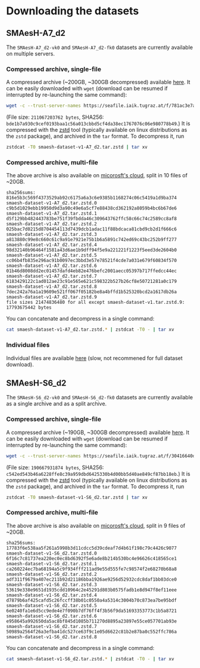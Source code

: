 # Downloading the datasets

## SMAesH-A7_d2

The `SMAesH-A7_d2-vk0` and `SMAesH-A7_d2-fk0` datasets are currently available
on multiple servers.

### Compressed archive, single-file

A compressed archive (~200GB, ~300GB decompressed) available
[here](https://seafile.iaik.tugraz.at/f/781ac3e7ad2949129502/). It can be
easily downloaded with `wget` (download can be resumed if interrupted by
re-launching the same command):
```bash
wget -c --trust-server-names https://seafile.iaik.tugraz.at/f/781ac3e7ad2949129502/\?dl\=1
```
(File size: `211067203762 bytes`, SHA256: `bde1b7a930c9cef0193baa1c56a013cbbd5cf4da38ec1767076c06e980778b49`.)
It is compressed with the [zstd](http://facebook.github.io/zstd/) tool
(typically available on linux distributions as the `zstd` package), and
archived in the `tar` format.
To decompress it, run
```bash
zstdcat -T0 smaesh-dataset-v1-A7_d2.tar.zstd | tar xv
```

### Compressed archive, multi-file

The above archive is also available on [micorosft's cloud](https://uclouvain-my.sharepoint.com/:f:/g/personal/charles_momin_uclouvain_be/Er18thWjf2pGm531pte_LjcBx50Xu38e_MPOMqTJ6dhh5Q?e=IIqXKw), split in 10 files of ~20GB.
```
sha256sums:
816e5b3c569f4373529ab92c6175a6a3c6e9385b1168274c06c5419a1d9ba374  smaesh-dataset-v1-A7_d2.tar.zstd.0
c9b5d1029ebb19950d9d3a90c49e6a5cf7e88438cd362192a8059b4bc6b67de6  smaesh-dataset-v1-A7_d2.tar.zstd.1
d5f129bb482443783be751f39fbdda46c309643762ffc58c66c74c2589cc8af8  smaesh-dataset-v1-A7_d2.tar.zstd.2
025bac7d0215d8704454113d7439dcb1adac11f88bdcaca81cbd9cb2d1f666c6  smaesh-dataset-v1-A7_d2.tar.zstd.3
a813880c99e8c660c61c9a91e7921e75b1b6a5891c742ed69c43bc252b9ff277  smaesh-dataset-v1-A7_d2.tar.zstd.4
98d32140b96464f1581a43d6ae1b9dff94f5e9a221221f1223f5eed3de2604b0  smaesh-dataset-v1-A7_d2.tar.zstd.5
cc06b4fb835e296ac91b0097ec3bbd3e57e78521f4cde7a031e679f60834f570  smaesh-dataset-v1-A7_d2.tar.zstd.6
01b46d8008dd2ec01457dafd4eb82e476befc2001aecc05397b717ffedcc44ec  smaesh-dataset-v1-A7_d2.tar.zstd.7
6183429122c1ad012ae23c91e565e621c598322b527b26cf8e50721281a0c179  smaesh-dataset-v1-A7_d2.tar.zstd.8
7dec242a76a1a19609e521ff067f05182be8a4bffd1b525320bcd2a1617db26a  smaesh-dataset-v1-A7_d2.tar.zstd.9
file sizes 21474836480 for all except smaesh-dataset-v1.tar.zstd.9: 17793675442 bytes
```
You can concatenate and decompress in a single command:
```bash
cat smaesh-dataset-v1-A7_d2.tar.zstd.* | zstdcat -T0 - | tar xv
```

### Individual files

Individual files are available [here](https://nextcloud.cism.ucl.ac.be/s/82XMewXRBP5PZNP) (slow, not recommened for full dataset download).

## SMAesH-S6_d2

The `SMAesH-S6_d2-vk0` and `SMAesH-S6_d2-fk0` datasets are currently available
as a single archive and as a split archive.

### Compressed archive, single-file

A compressed archive (~190GB, ~300GB decompressed) available
[here](https://seafile.iaik.tugraz.at/f/7e78e6b4b7fc4e67994a/?dl=1). It can be
easily downloaded with `wget` (download can be resumed if interrupted by
re-launching the same command):
```bash
wget -c --trust-server-names https://seafile.iaik.tugraz.at/f/30416640d8fc42a999d6/?dl=1
```
(File size: `190667931874 bytes`, SHA256: `c542ed543b46a6228ffe8c39a959dbd6425330b4d00bb5d40ae849cf87bb18eb`.)
It is compressed with the [zstd](http://facebook.github.io/zstd/) tool
(typically available on linux distributions as the `zstd` package), and
archived in the `tar` format.
To decompress it, run
```bash
zstdcat -T0 smaesh-dataset-v1-S6_d2.tar.zstd | tar xv
```

### Compressed archive, multi-file

The above archive is also available on [micorosft's cloud](https://uclouvain-my.sharepoint.com/:f:/g/personal/charles_momin_uclouvain_be/Er18thWjf2pGm531pte_LjcBx50Xu38e_MPOMqTJ6dhh5Q?e=IIqXKw), split in 9 files of ~20GB.
```
sha256sums:
17783f6e538aa5f261a5998b3d11cdcc5d39cdeaf7d4b61f198c79c4426c9077  smaesh-dataset-v1-S6_d2.tar.zstd.0
6f16c7c81737ea220ec0ec8bd6392f5e6ade8b214b530bc4e96626c418565ce1  smaesh-dataset-v1-S6_d2.tar.zstd.1
ca260224ec7ba68194a5c9f934fff211ad9e55d555fe7c98574f2e68270b68a8  smaesh-dataset-v1-S6_d2.tar.zstd.2
adf311f9679a407ec211b92d21186bba1926ae9256d52932cdc8daf1bb03dce0  smaesh-dataset-v1-S6_d2.tar.zstd.3
53619e338e9651d1935cdd10964c2e45291d803b0575fadb1e8d947f8ef11eee  smaesh-dataset-v1-S6_d2.tar.zstd.4
d7879b6af425cafd5c26fccff38b01c0550a4a5314c3004b70c873ea7be95bdf  smaesh-dataset-v1-S6_d2.tar.zstd.5
6e0240fa1e6d5cc9ede4e7f090b7df76ff4f3b56f9da51693353773c1b5a8721  smaesh-dataset-v1-S6_d2.tar.zstd.6
e958645a992650da5ac8bf845d1085b711270d8895a23897e55ce057701ab93e  smaesh-dataset-v1-S6_d2.tar.zstd.7
50989a2564f26a3efba41dc527ce63f9c1e05d6622c81b2e87ba0c552ffc786a  smaesh-dataset-v1-S6_d2.tar.zstd.8
```
You can concatenate and decompress in a single command:
```bash
cat smaesh-dataset-v1-S6_d2.tar.zstd.* | zstdcat -T0 - | tar xv
